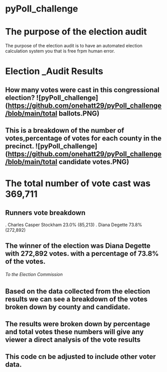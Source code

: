 # pyPoll_challenge
# The purpose of the election audit
The purpose of the election audit is to have an automated election calculation system you that is free frpm human error.
# Election _Audit Results
## How many votes were cast in this congressional election?  ![pyPoll_challenge](https://github.com/onehatt29/pyPoll_challenge/blob/main/total ballots.PNG)


## This is a breakdown of the number of votes,percentage of votes for each county in the precinct. ![pyPoll_challenge](https://github.com/onehatt29/pyPoll_challenge/blob/main/total candidate votes.PNG)

# The total number of vote cast was 369,711
## Runners vote breakdown
. Charles Casper Stockham 23.0% (85,213)
. Diana Degette 73.8% (272,892)
## The winner of the election was Diana Degette with 272,892 votes. with a percentage of 73.8% of the votes.

###### To the Election Commission 
## Based on the data collected from the election results we can see a breakdown of the votes broken down by county and candidate.
## The results were broken down by percentage and total votes these numbers will give any viewer a direct analysis of the vote results 
## This code cn be adjusted to include other voter data.

